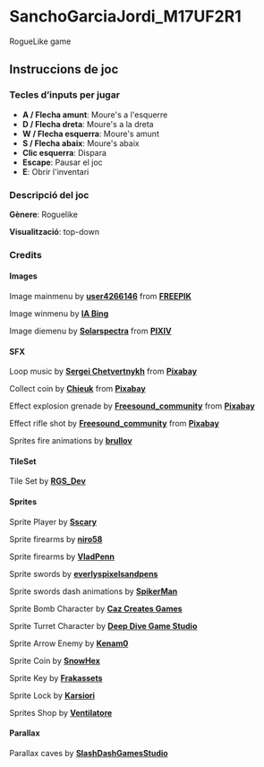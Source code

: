 # SanchoGarciaJordi_M17UF2R1
RogueLike game

## Instruccions de joc

### Tecles d’inputs per jugar
- **A / Flecha amunt**: Moure's a l'esquerre
- **D / Flecha dreta**: Moure's a la dreta
- **W / Flecha esquerra**: Moure's amunt
- **S / Flecha abaix**: Moure's abaix
- **Clic esquerra**: Dispara
- **Escape**: Pausar el joc
- **E**: Obrir l'inventari

### Descripció del joc
**Gènere**: Roguelike

**Visualització**: top-down

### Credits
#### Images
Image mainmenu by [**user4266146**](https://www.freepik.es/autor/user4266146/) from [**FREEPIK**](https://www.freepik.es/)

Image winmenu by [**IA Bing**](https://www.bing.com/images/create/)

Image diemenu by [**Solarspectra**](https://www.pixiv.net/en/users/103847866/) from [**PIXIV**](https://www.pixiv.net/en/)

#### SFX
Loop music by [**Sergei Chetvertnykh**](https://pixabay.com/es/users/sergequadrado-24990007/) from [**Pixabay**](https://pixabay.com/sound-effects/)

Collect coin by [**Chieuk**](https://pixabay.com/es/users/chieuk-46505609/) from [**Pixabay**](https://pixabay.com/sound-effects/) 

Effect explosion grenade by [**Freesound_community**](https://pixabay.com/es/users/freesound_community-46691455/) from [**Pixabay**](https://pixabay.com/sound-effects/) 

Effect rifle shot by [**Freesound_community**](https://pixabay.com/es/users/freesound_community-46691455/) from [**Pixabay**](https://pixabay.com/sound-effects/) 

Sprites fire animations by [**brullov**](https://brullov.itch.io/)

#### TileSet
Tile Set by [**RGS_Dev**](https://rgsdev.itch.io/)

#### Sprites
Sprite Player by [**Sscary**](https://sscary.itch.io/)

Sprite firearms by [**niro58**](https://niro58.itch.io/)  

Sprite firearms by [**VladPenn**](https://vladpenn.itch.io/) 

Sprite swords by [**everlyspixelsandpens**](https://evanwritesgames.itch.io/)

Sprite swords dash animations by [**SpikerMan**](https://spikerman.itch.io/)

Sprite Bomb Character by [**Caz Creates Games**](https://caz-creates-games.itch.io/)

Sprite Turret Character by [**Deep Dive Game Studio**](https://deepdivegamestudio.itch.io/)

Sprite Arrow Enemy by [**Kenam0**](https://kenam0.itch.io/)

Sprite Coin by [**SnowHex**](https://snowhex.itch.io)

Sprite Key by [**Frakassets**](https://frakassets.itch.io/)

Sprite Lock by [**Karsiori**](https://karsiori.itch.io/)

Sprites Shop by [**Ventilatore**](https://ventilatore.itch.io/)

#### Parallax

Parallax caves by [**SlashDashGamesStudio**](https://slashdashgamesstudio.itch.io/)
